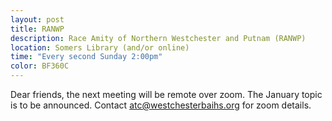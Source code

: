 ```yaml
---
layout: post
title: RANWP 
description: Race Amity of Northern Westchester and Putnam (RANWP)
location: Somers Library (and/or online)
time: "Every second Sunday 2:00pm" 
color: BF360C
---
```

Dear friends, the next meeting will be remote over zoom.
The January topic is to be announced.
Contact <atc@westchesterbaihs.org> for zoom details. 
